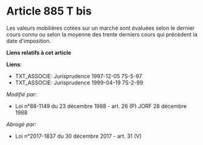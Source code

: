 # Article 885 T bis

Les valeurs mobilières cotées sur un marché sont évaluées selon le dernier cours connu ou selon la moyenne des trente
derniers cours qui précèdent la date d'imposition.

**Liens relatifs à cet article**

**Liens**:

  - TXT_ASSOCIE: Jurisprudence 1997-12-05 7S-5-97
  - TXT_ASSOCIE: Jurisprudence 1999-04-19 7S-2-99

_Modifié par_:

  - Loi n°88-1149 du 23 décembre 1988 - art. 26 (P) JORF 28 décembre 1988

_Abrogé par_:

  - Loi n°2017-1837 du 30 décembre 2017 - art. 31 (V)

